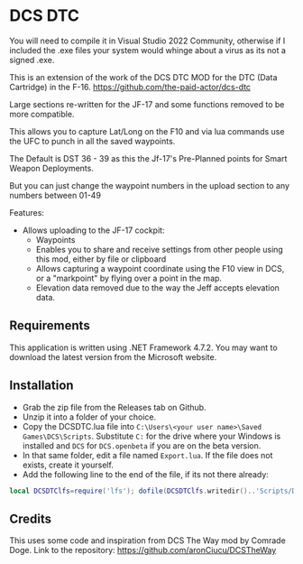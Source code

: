 # DCS DTC

You will need to compile it in Visual Studio 2022 Community, otherwise if I included the .exe files your system would whinge about a virus as its not a signed .exe.

This is an extension of the work of the DCS DTC MOD for the DTC (Data Cartridge) in the F-16.
https://github.com/the-paid-actor/dcs-dtc

Large sections re-written for the JF-17 and some functions removed to be more compatible.
 
This allows you to capture Lat/Long on the F10 and via lua commands use the UFC to punch in all the saved waypoints.
 
The Default is DST 36 - 39 as this the Jf-17's Pre-Planned points for Smart Weapon Deployments.

But you can just change the waypoint numbers in the upload section to any numbers between 01-49

Features:

- Allows uploading to the JF-17 cockpit:
  - Waypoints
  - Enables you to share and receive settings from other people using this mod, either by file or clipboard
  - Allows capturing a waypoint coordinate using the F10 view in DCS, or a "markpoint" by flying over a point in the map.
  - Elevation data removed due to the way the Jeff accepts elevation data.

## Requirements

This application is written using .NET Framework 4.7.2. You may want to download the latest version from the Microsoft website.

## Installation

- Grab the zip file from the Releases tab on Github.
- Unzip it into a folder of your choice.
- Copy the DCSDTC.lua file into `C:\Users\<your user name>\Saved Games\DCS\Scripts`. Substitute `C:` for the drive 
  where your Windows is installed and `DCS` for `DCS.openbeta` if you are on the beta version.
- In that same folder, edit a file named `Export.lua`. If the file does not exists, create it yourself.
- Add the following line to the end of the file, if its not there already:

```lua
local DCSDTClfs=require('lfs'); dofile(DCSDTClfs.writedir()..'Scripts/DCSDTC.lua')
```

## Credits

This uses some code and inspiration from DCS The Way mod by Comrade Doge. Link to the repository:
https://github.com/aronCiucu/DCSTheWay
